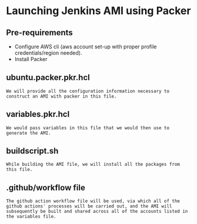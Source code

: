 # Launching Jenkins AMI using Packer

## Pre-requirements
- Configure AWS cli (aws account set-up with proper profile credentials/region needed).
- Install Packer

## ubuntu.packer.pkr.hcl
```
We will provide all the configuration information necessary to construct an AMI with packer in this file.
```
## variables.pkr.hcl
```
We would pass variables in this file that we would then use to generate the AMI.
```

## buildscript.sh
```
While building the AMI file, we will install all the packages from this file.
```

## .github/workflow file
```
The github action workflow file will be used, via which all of the github actions' processes will be carried out, and the AMI will subsequently be built and shared across all of the accounts listed in the variables file.
```